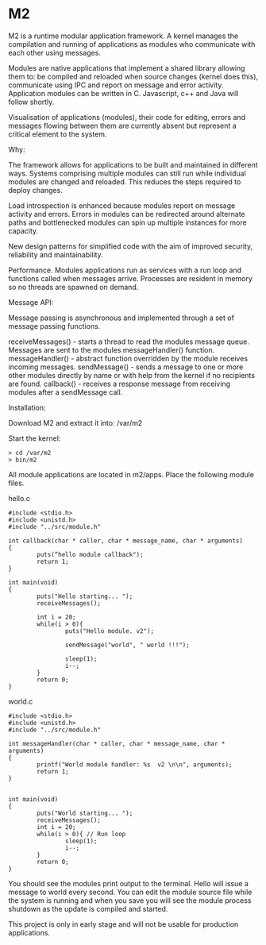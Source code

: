 M2
==

M2 is a runtime modular application framework. A kernel manages the compilation and running of applications as modules who communicate with each other using messages.

Modules are native applications that implement a shared library allowing them to: be compiled and reloaded when source changes (kernel does this), communicate using IPC and report on message and error activity. Application modules can be written in C. Javascript, c++ and Java will follow shortly.

Visualisation of applications (modules), their code for editing, errors and messages flowing between them are currently absent but represent a critical element to the system.

Why:

The framework allows for applications to be built and maintained in different ways.
Systems comprising multiple modules can still run while individual modules are changed and reloaded. This reduces the steps required to deploy changes.

Load introspection is enhanced because modules report on message activity and errors. Errors in modules can be redirected around alternate paths and bottlenecked modules can spin up multiple instances for more capacity.

New design patterns for simplified code with the aim of improved security, reliability and maintainability.

Performance. Modules applications run as services with a run loop and functions called when messages arrive. Processes are resident in memory so no threads are spawned on demand.


Message API:

Message passing is asynchronous and implemented through a set of message passing functions.

receiveMessages() - starts a thread to read the modules message queue. Messages are sent to the modules messageHandler() function.
messageHandler() - abstract function overridden by the module receives incoming messages.
sendMessage() - sends a message to one or more other modules directly by name or with help from the kernel if no recipients are found.
callback() - receives a response message from receiving modules after a sendMessage call.


Installation:

Download M2 and extract it into: /var/m2

Start the kernel:
```
> cd /var/m2
> bin/m2
```

All module applications are located in m2/apps. Place the following module files.

hello.c
```
#include <stdio.h>
#include <unistd.h>
#include "../src/module.h"

int callback(char * caller, char * message_name, char * arguments)
{
        puts(“hello module callback");
        return 1;
}

int main(void)
{
        puts("Hello starting... ");
        receiveMessages();

        int i = 20;
        while(i > 0){
                puts("Hello module. v2");

                sendMessage("world", " world !!!");

                sleep(1);
                i--;
        }
        return 0;
}
```

world.c
```
#include <stdio.h>
#include <unistd.h>
#include "../src/module.h"

int messageHandler(char * caller, char * message_name, char * arguments)
{
        printf("World module handler: %s  v2 \n\n", arguments);
        return 1;
}


int main(void)
{
        puts("World starting... ");
        receiveMessages();
        int i = 20;
        while(i > 0){ // Run loop
                sleep(1);
                i--;
        }
        return 0;
}
```

You should see the modules print output to the terminal. Hello will issue a message to world every second. 
You can edit the module source file while the system is running and when you save you will see the module process shutdown as the update is
compiled and started. 


This project is only in early stage and will not be usable for production applications. 
